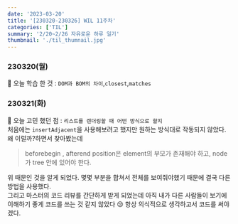 ```yaml
---
date: '2023-03-20'
title: '[230320-230326] WIL 11주차'
categories: ['TIL']
summary: '2/20~2/26 자유로운 하루 일기'
thumbnail: './til_thumnail.jpg'
---
```


<!-- ## 이번 주 결산 -->

### 230320(월)

🌟 오늘 학습 한 것 : `DOM과 BOM의 차이`,`closest`,`matches`<br/>

### 230321(화)

🌟 오늘 고민 했던 점 : `리스트를 렌더링할 때 어떤 방식으로 할지`<br/>
처음에는 `insertAdjacent`을 사용해보려고 했지만 원하는 방식대로 작동되지 않았다.<br/>
왜 이럴까?하면서 찾아봤는데

> beforebegin , afterend position은 element의 부모가 존재해야 하고, node가 tree 안에 있어야 한다.

위 때문인 것을 알게 되었다. 몇몇 부분을 합쳐서 전체를 보여줘야했기 때문에 결국 다른 방법을 사용했다. <br/>
그리고 마스터의 코드 리뷰를 간단하게 받게 되었는데 아직 내가 다른 사람들이 보기에 이해하기 좋게 코드를 쓰는 것 같지 않았다 😢 항상 의식적으로 생각하고서 코드를 써야겠다.

<!-- ### 230322(수) -->

<!-- ### 230223(목) -->

<!-- ### 230224(금) -->

<!-- ### 230225-230226(주말) -->
